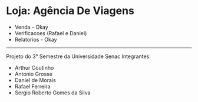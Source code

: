 # Loja: Agência De Viagens
- Venda - Okay 
- Verificacoes (Rafael e Daniel)
- Relatorios - Okay
--------------------------------------------
Projeto do 3° Semestre da Universidade Senac
Integrantes:
- Arthur Coutinho
- Antonio Grosse
- Daniel de Morais
- Rafael Ferreira
- Sergio Roberto Gomes da Silva

